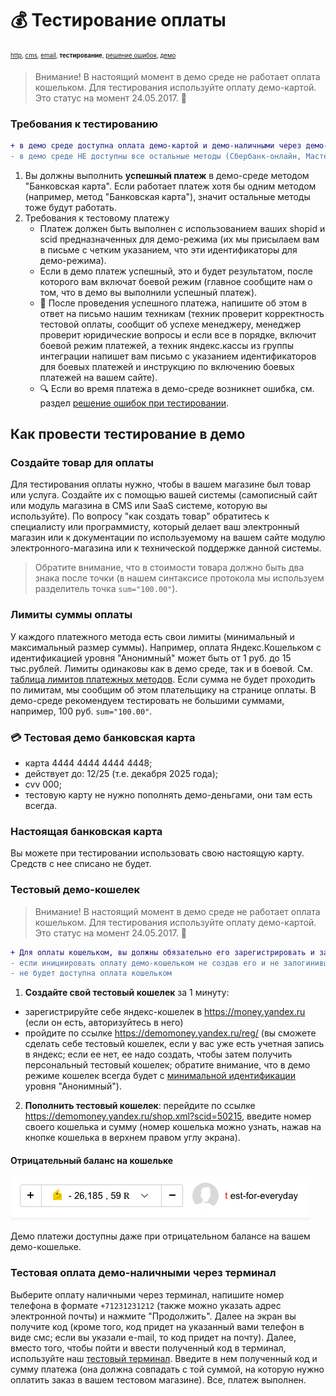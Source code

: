 <!-- :deciduous_tree: :heavy_check_mark: 
https://gist.github.com/rxaviers/7360908#file-gistfile1-md
:paw_prints:
:deciduous_tree: **инструкция для демо-режима**
:bookmark:
:heavy_exclamation_mark:
:memo: 
-->

:moneybag: Тестирование оплаты
==============================

<sub><sup>
[http](/demo/010%20интеграция%20для%20самописных%20сайтов.md), [cms](/demo/011%20интеграция%20для%20CMS%20и%20SaaS.md), [email](/010%20интеграция%20email.md), **тестирование**, [решение ошибок](/demo/031%20решение%20ошибок.md), [демо](/demo/032%20демо%20стенд.md)
</sup></sub>

> Внимание! В настоящий момент в демо среде не работает оплата кошельком. Для тестирования используйте оплату демо-картой. Это статус на момент 24.05.2017. :paw_prints:

### Требования к тестированию

```diff
+ в демо среде доступна оплата демо-картой и демо-наличными через демо-терминал
- в демо среде НЕ доступны все остальные методы (Сбербанк-онлайн, Мастерпас и т.д.); демо-кошелек временно не работает
```

1. Вы должны выполнить **успешный платеж** в демо-среде методом "Банковская карта". Если работает платеж хотя бы одним методом (например, метод "Банковская карта"), значит остальные методы тоже будут работать.
2. Требования к тестовому платежу
   * Платеж должен быть выполнен с использованием ваших shopid и scid предназначенных для демо-режима (их мы присылаем вам в письме с четким указанием, что эти идентификаторы для демо-режима).
   * Если в демо платеж успешный, это и будет результатом, после которого вам включат боевой режим (главное сообщите нам о том, что в демо вы выполнили успешный платеж).
   * :e-mail: После проведения успешного платежа, напишите об этом в ответ на письмо нашим техникам (техник проверит корректность тестовой оплаты, сообщит об успехе менеджеру, менеджер проверит юридические вопросы и если все в порядке, включит боевой режим платежей, а техник яндекс.кассы из группы интеграции напишет вам письмо с указанием идентификаторов для боевых платежей и инструкцию по включению боевых платежей на вашем сайте).
   * :mag: Если во время платежа в демо-среде возникнет ошибка, см. раздел [решение ошибок при тестировании](/demo/031%20решение%20ошибок.md).

## Как провести тестирование в демо

### Создайте товар для оплаты

Для тестирования оплаты нужно, чтобы в вашем магазине был товар или услуга. Создайте их с помощью вашей системы (самописный сайт или модуль магазина в CMS или SaaS системе, которую вы используйте). По вопросу "как создать товар" обратитесь к специалисту или программисту, который делает ваш электронный магазин или к документации по используемому на вашем сайте модулю электронного-магазина или к технической поддержке данной системы.

> Обратите внимание, что в стоимости товара должно быть два знака после точки (в нашем синтаксисе протокола мы используем разделитель точка `sum="100.00"`).

### Лимиты суммы оплаты
У каждого платежного метода есть свои лимиты (минимальный и максимальный размер суммы). Например, оплата Яндекс.Кошельком с идентификацией уровня "Анонимный" может быть от 1 руб. до 15 тыс.рублей. Лимиты одинаковы как в демо среде, так и в боевой. См. [таблица лимитов платежных методов](https://money.yandex.ru/doc.xml?id=527483&ncrnd=6790). Если сумма не будет проходить по лимитам, мы сообщим об этом плательщику на странице оплаты. В демо-среде рекомендуем тестировать не большими суммами, например, 100 руб. `sum="100.00"`.

### :credit_card: Тестовая демо банковская карта
* карта 4444 4444 4444 4448;
* действует до: 12/25 (т.е. декабря 2025 года);
* cvv 000;
* тестовую карту не нужно пополнять демо-деньгами, они там есть всегда.

### Настоящая банковская карта
Вы можете при тестировании использовать свою настоящую карту. Средств с нее списано не будет.

### Тестовый демо-кошелек

> Внимание! В настоящий момент в демо среде не работает оплата кошельком. Для тестирования используйте оплату демо-картой. Это статус на момент 24.05.2017. :paw_prints:

```diff
+ Для оплаты кошельком, вы должны обязательно его зарегистрировать и залогиниться в него
- если инициировать оплату демо-кошельком не создав его и не залогинившись в него, то на странице оплаты
- не будет доступна оплата кошельком
```

1. **Создайте свой тестовый кошелек** за 1 минуту:
  * зарегистрируйте себе яндекс-кошелек в https://money.yandex.ru (если он есть, авторизуйтесь в него)
  * пройдите по ссылке https://demomoney.yandex.ru/reg/ (вы сможете сделать себе тестовый кошелек, если у вас уже есть учетная запись в яндекс; если ее нет, ее надо создать, чтобы затем получить персональный тестовый кошелек; обратите внимание, что в демо режиме кошелек всегда будет с [минимальной идентификации](https://money.yandex.ru/security/identification/) уровня "Анонимный").
2. **Пополнить тестовый кошелек**: перейдите по ссылке https://demomoney.yandex.ru/shop.xml?scid=50215, введите номер своего кошелька и сумму (номер кошелька можно узнать, нажав на кнопке кошелька в верхнем правом углу экрана).

#### Отрицательный баланс на кошельке
![отрицательный баланс на кошельке](/demo/отрицательный%20баланс%20на%20демо%20кошельке.png "отрицательный баланс на кошельке")

Демо платежи доступны даже при отрицательном балансе на вашем демо-кошельке.

### Тестовая оплата демо-наличными через терминал
Выберите оплату наличными через терминал, напишите номер телефона в формате `+71231231212` (также можно указать адрес электронной почты) и нажмите "Продолжить". Далее на экран вы получите код (кроме того, код придет на указанный вами телефон в виде смс; если вы указали e-mail, то код придет на почту). Далее, вместо того, чтобы пойти и ввести полученный код в терминал, используйте наш [тестовый терминал](https://demomoney.yandex.ru/shop.xml?scid=50215). Введите в нем полученный код и сумму платежа (она должна совпадать с той суммой, на которую нужно оплатить заказ в вашем тестовом магазине). Все, платеж выполнен.
